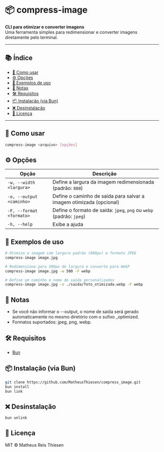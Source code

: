 # 📦 compress-image

**CLI para otimizar e converter imagens**  
Uma ferramenta simples para redimensionar e converter imagens diretamente pelo terminal.

---

## 📚 Índice

- [🚀 Como usar](#-como-usar)
- [⚙️ Opções](#️-opções)
- [📂 Exemplos de uso](#-exemplos-de-uso)
- [📝 Notas](#-notas)
- [🛠 Requisitos](#-requisitos)
- [📦 Instalação (via Bun)](#-instalação-via-bun)
- [❌ Desinstalação](#-desinstalação)
- [📄 Licença](#-desinstalação)

---

## 🚀 Como usar

```bash
compress-image <arquivo> [opções]
```

## ⚙️ Opções

| Opção                    | Descrição                                                           |
| ------------------------ | ------------------------------------------------------------------- |
| `-w, --width <largura>`  | Define a largura da imagem redimensionada (padrão: `800`)           |
| `-o, --output <caminho>` | Define o caminho de saída para salvar a imagem otimizada (opcional) |
| `-F, --format <formato>` | Define o formato de saída: `jpeg`, `png` ou `webp` (padrão: `jpeg`) |
| `-h, --help`             | Exibe a ajuda                                                       |

## 📂 Exemplos de uso

```bash
# Otimiza a imagem com largura padrão (800px) e formato JPEG
compress-image image.jpg

# Redimensiona para 500px de largura e converte para WebP
compress-image image.jpg -w 500 -F webp

# Define um caminho e nome de saída personalizados
compress-image image.jpg -o ./saida/foto_otimizada.webp -F webp
```

## 📝 Notas

- Se você não informar o --output, o nome de saída será gerado automaticamente no mesmo diretório com o sufixo \_optimized.
- Formatos suportados: jpeg, png, webp.

## 🛠 Requisitos

- [Bun](https://bun.sh/)

## 📦 Instalação (via Bun)

```bash
git clone https://github.com/MatheusThiesen/compress_image.git
bun install
bun link
```

## ❌ Desinstalação

```bash
bun unlink
```

## 📄 Licença

MIT © Matheus Reis Thiesen
